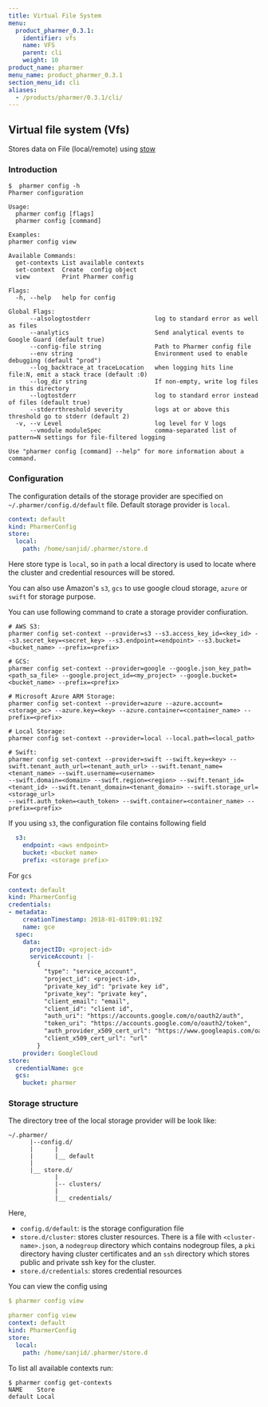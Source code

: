 ```yaml
---
title: Virtual File System
menu:
  product_pharmer_0.3.1:
    identifier: vfs
    name: VFS
    parent: cli
    weight: 10
product_name: pharmer
menu_name: product_pharmer_0.3.1
section_menu_id: cli
aliases:
  - /products/pharmer/0.3.1/cli/
---
```


## Virtual file system (Vfs)

Stores data on File (local/remote) using  [stow](https://github.com/appscode/stow)

### Introduction

```console
$  pharmer config -h
Pharmer configuration

Usage:
  pharmer config [flags]
  pharmer config [command]

Examples:
pharmer config view

Available Commands:
  get-contexts List available contexts
  set-context  Create  config object
  view         Print Pharmer config

Flags:
  -h, --help   help for config

Global Flags:
      --alsologtostderr                  log to standard error as well as files
      --analytics                        Send analytical events to Google Guard (default true)
      --config-file string               Path to Pharmer config file
      --env string                       Environment used to enable debugging (default "prod")
      --log_backtrace_at traceLocation   when logging hits line file:N, emit a stack trace (default :0)
      --log_dir string                   If non-empty, write log files in this directory
      --logtostderr                      log to standard error instead of files (default true)
      --stderrthreshold severity         logs at or above this threshold go to stderr (default 2)
  -v, --v Level                          log level for V logs
      --vmodule moduleSpec               comma-separated list of pattern=N settings for file-filtered logging

Use "pharmer config [command] --help" for more information about a command.
```

### Configuration

The configuration details of the storage provider are specified on `~/.pharmer/config.d/default` file. Default storage provider is `local`.

```yaml
context: default
kind: PharmerConfig
store:
  local:
    path: /home/sanjid/.pharmer/store.d
```
Here store type is `local`, so in `path` a local directory is used to locate where the cluster and credential resources will be stored.

You can also use Amazon's `s3`, `gcs` to use google cloud storage, `azure` or `swift` for storage purpose.

You can use following command to crate a storage provider confiuration.

```console
# AWS S3:
pharmer config set-context --provider=s3 --s3.access_key_id=<key_id> --s3.secret_key=<secret_key> --s3.endpoint=<endpoint> --s3.bucket=<bucket_name> --prefix=<prefix>

# GCS:
pharmer config set-context --provider=google --google.json_key_path=<path_sa_file> --google.project_id=<my_project> --google.bucket=<bucket_name> --prefix=<prefix>

# Microsoft Azure ARM Storage:
pharmer config set-context --provider=azure --azure.account=<storage_ac> --azure.key=<key> --azure.container=<container_name> --prefix=<prefix>

# Local Storage:
pharmer config set-context --provider=local --local.path=<local_path>

# Swift:
pharmer config set-context --provider=swift --swift.key=<key> --swift.tenant_auth_url=<tenant_auth_url> --swift.tenant_name=<tenant_name> --swift.username=<username>
--swift.domain=<domain> --swift.region=<region> --swift.tenant_id=<tenant_id> --swift.tenant_domain=<tenant_domain> --swift.storage_url=<storage_url>
--swift.auth_token=<auth_token> --swift.container=<container_name> --prefix=<prefix>

```


If you using `s3`, the configuration file contains following field
```yaml
  s3:
    endpoint: <aws endpoint>
    bucket: <bucket name>
    prefix: <storage prefix>
```

For `gcs`
```yaml
context: default
kind: PharmerConfig
credentials:
- metadata:
    creationTimestamp: 2018-01-01T09:01:19Z
    name: gce
  spec:
    data:
      projectID: <project-id>
      serviceAccount: |-
        {
          "type": "service_account",
          "project_id": <project-id>,
          "private_key_id": "private key id",
          "private_key": "private key",
          "client_email": "email",
          "client_id": "client id",
          "auth_uri": "https://accounts.google.com/o/oauth2/auth",
          "token_uri": "https://accounts.google.com/o/oauth2/token",
          "auth_provider_x509_cert_url": "https://www.googleapis.com/oauth2/v1/certs",
          "client_x509_cert_url": "url"
        }
    provider: GoogleCloud
store:
  credentialName: gce
  gcs:
    bucket: pharmer
```

### Storage structure

The directory tree of the local storage provider will be look like:

```console
~/.pharmer/
      |--config.d/
      |      |
      |      |__ default
      |
      |__ store.d/
             |
             |-- clusters/
             |
             |__ credentials/

```

Here,
 - `config.d/default`: is the storage configuration file
 - `store.d/cluster`: stores cluster resources. There is a file with `<cluster-name>.json`, a `nodegroup` directory which contains
 nodegroup files, a `pki` directory having cluster certificates and an `ssh` directory which stores public and private ssh key for the cluster.
 - `store.d/credentials`: stores credential resources

You can view the config using
```yaml
$ pharmer config view

pharmer config view
context: default
kind: PharmerConfig
store:
  local:
    path: /home/sanjid/.pharmer/store.d

```

To list all available contexts run:
```console
$ pharmer config get-contexts
NAME	Store
default	Local

```
